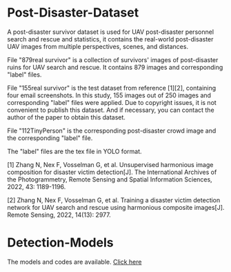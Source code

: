 # Post-Disaster-Dataset
 A post-disaster survivor dataset is used for UAV post-disaster personnel search and rescue and statistics, it contains the real-world post-disaster UAV images from multiple perspectives, scenes, and distances.


File "879real survivor" is a collection of survivors' images of post-disaster ruins for UAV search and rescue. It contains 879 images and corresponding "label" files. 

File "155real survivor" is the test dataset from reference [1][2], containing four email screenshots. In this study, 155 images out of 250 images and corresponding "label" files were applied. Due to copyright issues, it is not convenient to publish this dataset. And if necessary, you can contact the author of the paper to obtain this dataset.

File "112TinyPerson" is the corresponding post-disaster crowd image and the corresponding "label" file.

The "label" files are the tex file in YOLO format.




[1] Zhang N, Nex F, Vosselman G, et al. Unsupervised harmonious image composition for disaster victim detection[J]. The International Archives of the Photogrammetry, Remote Sensing and Spatial Information Sciences, 2022, 43: 1189-1196.

[2] Zhang N, Nex F, Vosselman G, et al. Training a disaster victim detection network for UAV search and rescue using harmonious composite images[J]. Remote Sensing, 2022, 14(13): 2977.

# Detection-Models
The models and codes are available. [Click here](https://github.com/yangguanghaiann/Detection-Models)
